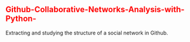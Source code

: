 <h2 style="color:red;backhround-color:yellow";> Github-Collaborative-Networks-Analysis-with-Python- </h2>
                        Extracting and studying the structure of a social network in  Github.
